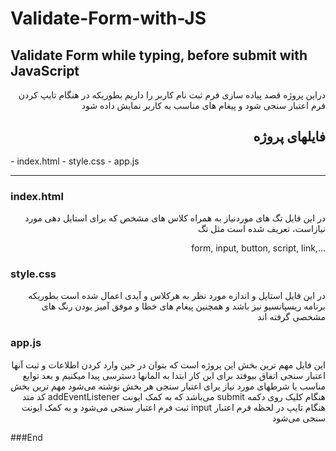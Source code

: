 # Validate-Form-with-JS
## Validate Form while typing, before submit with JavaScript
<p style="text-align: right">دراین پروژه قصد پیاده سازی فرم ثبت نام کاربر را داریم بطوریکه در هنگام تایپ کردن فرم اعتبار سنجی شود و پیغام های مناسب به کاربر نمایش داده شود
</p>

<h2 style="text-align: right">
فایلهای پروژه
</h2>
- index.html
- style.css
- app.js
<hr>

### index.html
<p style="text-align: right">
در این فایل تگ های موردنیاز به همراه کلاس های مشخص که برای استایل دهی مورد نیازاست، تعریف شده است مثل تگ</p><p style="text-align: right">form, input, button, script, link,...</p>

### style.css
<p style="text-align: right">
در این فایل استایل و اندازه مورد نظر به هرکلاس و آیدی اعمال شده است بطوریکه برنامه ریسپانسیو نیز باشد و همچنین پیغام های خطا و موفق آمیز بودن رنگ های مشخصی گرفته اند
</p>

### app.js
<p style="text-align: right">
این فایل مهم ترین بخش این پروژه است که بتوان در حین وارد کردن اطلاعات و ثبت آنها اعتبار سنجی اتفاق بیوفتد
برای این کار ابتدا به المانها دسترسی پیدا میکنیم و بعد توابع مناسب با شرطهای مورد نیاز برای اعتبار سنجی هر بخش نوشته می‌شود
مهم ترین بخش کد متد 
addEventListener
می‌باشد که به کمک ایونت
submit 
هنگام کلیک روی دکمه ثبت فرم اعتبار سنجی می‌شود و به کمک ایونت 
input 
هنگام تایپ در لحظه فرم اعتبار سنجی می‌شود
</p>

###End